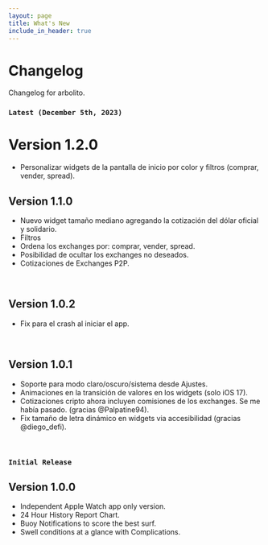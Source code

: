```yaml
---
layout: page
title: What's New
include_in_header: true
---
```


# Changelog
Changelog for arbolito.
<br>

### `Latest (December 5th, 2023)`
# **Version 1.2.0**
- Personalizar widgets de la pantalla de inicio por color y filtros (comprar, vender, spread).

## **Version 1.1.0**
- Nuevo widget tamaño mediano agregando la cotización del dólar oficial y solidario.
- Filtros
- Ordena los exchanges por: comprar, vender, spread.
- Posibilidad de ocultar los exchanges no deseados.
- Cotizaciones de Exchanges P2P.
<br>

## **Version 1.0.2**
- Fix para el crash al iniciar el app.
<br>

## **Version 1.0.1**
- Soporte para modo claro/oscuro/sistema desde Ajustes.
- Animaciones en la transición de valores en los widgets (solo iOS 17).
- Cotizaciones cripto ahora incluyen comisiones de los exchanges. Se me había pasado. (gracias @Palpatine94).
- Fix tamaño de letra dinámico en widgets via accesibilidad (gracias @diego_defi).
<br>

### `Initial Release`
## **Version 1.0.0**
- Independent Apple Watch app only version.
- 24 Hour History Report Chart.
- Buoy Notifications to score the best surf.
- Swell conditions at a glance with Complications.
<br>
